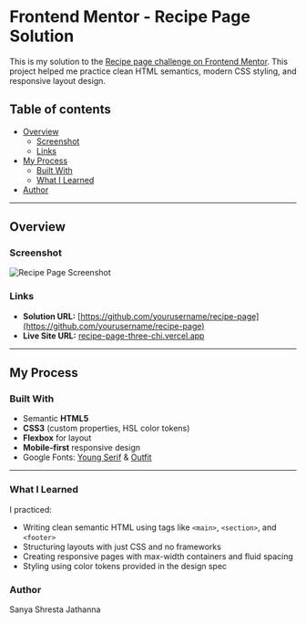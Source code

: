 # Frontend Mentor - Recipe Page Solution

This is my solution to the [Recipe page challenge on Frontend Mentor](https://www.frontendmentor.io/challenges/recipe-page-KiTsR8QQKm). This project helped me practice clean HTML semantics, modern CSS styling, and responsive layout design.

## Table of contents

- [Overview](#overview)
  - [Screenshot](#screenshot)
  - [Links](#links)
- [My Process](#my-process)
  - [Built With](#built-with)
  - [What I Learned](#what-i-learned)
- [Author](#author)

---

## Overview

### Screenshot

![Recipe Page Screenshot](./screenshot.jpg)

### Links

- **Solution URL:** [https://github.com/yourusername/recipe-page](https://github.com/yourusername/recipe-page)
- **Live Site URL:** [recipe-page-three-chi.vercel.app](recipe-page-three-chi.vercel.app)

---

## My Process

### Built With

- Semantic **HTML5**
- **CSS3** (custom properties, HSL color tokens)
- **Flexbox** for layout
- **Mobile-first** responsive design
- Google Fonts: [Young Serif](https://fonts.google.com/specimen/Young+Serif) & [Outfit](https://fonts.google.com/specimen/Outfit)

---

### What I Learned

I practiced:

- Writing clean semantic HTML using tags like `<main>`, `<section>`, and `<footer>`
- Structuring layouts with just CSS and no frameworks
- Creating responsive pages with max-width containers and fluid spacing
- Styling using color tokens provided in the design spec

### Author
Sanya Shresta Jathanna
